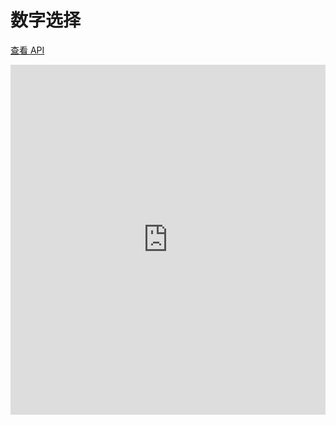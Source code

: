 # 数字选择

[查看 API](http://www.easybui.com/guide/api/classes/bui.number.html)

<iframe width="100%" height="560" src="http://www.easybui.com/demo/source.html?url=pages/ui_controls/bui.number&code=full,result" allowfullscreen="allowfullscreen" frameborder="0"></iframe>
